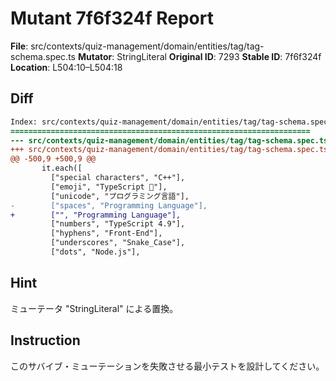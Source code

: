 # Mutant 7f6f324f Report

**File**: src/contexts/quiz-management/domain/entities/tag/tag-schema.spec.ts
**Mutator**: StringLiteral
**Original ID**: 7293
**Stable ID**: 7f6f324f
**Location**: L504:10–L504:18

## Diff

```diff
Index: src/contexts/quiz-management/domain/entities/tag/tag-schema.spec.ts
===================================================================
--- src/contexts/quiz-management/domain/entities/tag/tag-schema.spec.ts	original
+++ src/contexts/quiz-management/domain/entities/tag/tag-schema.spec.ts	mutated #7293
@@ -500,9 +500,9 @@
       it.each([
         ["special characters", "C++"],
         ["emoji", "TypeScript 🚀"],
         ["unicode", "プログラミング言語"],
-        ["spaces", "Programming Language"],
+        ["", "Programming Language"],
         ["numbers", "TypeScript 4.9"],
         ["hyphens", "Front-End"],
         ["underscores", "Snake_Case"],
         ["dots", "Node.js"],
```

## Hint

ミューテータ "StringLiteral" による置換。

## Instruction

このサバイブ・ミューテーションを失敗させる最小テストを設計してください。
